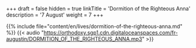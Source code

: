 +++
draft = false
hidden = true
linkTitle = 'Dormition of the Righteous Anna'
description = '7 August'
weight = 7
+++

{{% include file="content/en/lives/dormition-of-the-righteous-anna.md" %}}
{{< audio "https://orthodoxy.sgp1.cdn.digitaloceanspaces.com/fr-augustin/DORMITION_OF_THE_RIGHTEOUS_ANNA.mp3" >}}
